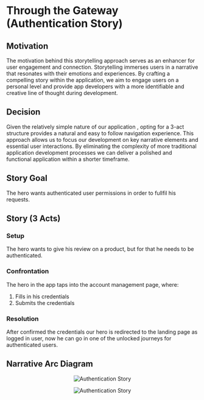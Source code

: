 # Through the Gateway (Authentication Story)

## Motivation

The motivation behind this storytelling approach serves as an enhancer for user engagement and connection. Storytelling immerses users in a narrative that resonates with their emotions and experiences. By crafting a compelling story within the application, we aim to engage users on a personal level and provide app developers with a more identifiable and creative line of thought during development.

## Decision

Given the relatively simple nature of our application , opting for a 3-act structure provides a natural and easy to follow navigation experience. This approach allows us to focus our development on key narrative elements and essential user interactions. By eliminating the complexity of more traditional application development processes we can deliver a polished and functional application within a shorter timeframe.

## Story Goal

The hero wants authenticated user permissions in order to fullfil his requests.

## Story (3 Acts)

### Setup

The hero wants to give his review on a product, but for that he needs to be authenticated.

### Confrontation

The hero in the app taps into the account management page, where:

1. Fills in his credentials
2. Submits the credentials

### Resolution

After confirmed the credentials our hero is redirected to the landing page as logged in user, now he can go in one of the unlocked journeys for authenticated users.

## Narrative Arc Diagram

<p align="center">
  <img src="./assets/light-sign-in.png#gh-light-mode-only" alt="Authentication Story">
</p>

<p align="center">
  <img src="./assets/dark-sign-in.png#gh-dark-mode-only" alt="Authentication Story">
</p>
